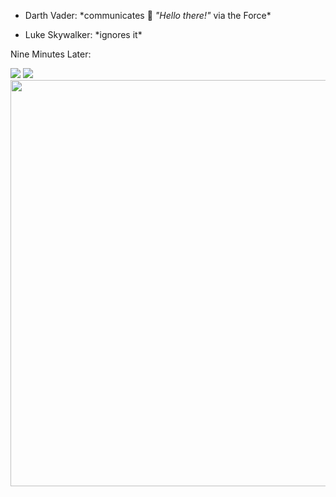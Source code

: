 - Darth Vader: \*communicates 👋 *"Hello there!"* via the Force\*

- Luke Skywalker: \*ignores it\*

Nine Minutes Later:

![](https://yossarians.github.io/portfolio/cal.jpg)
![](https://yossarians.github.io/yossarians/think.jpg)
<img align="center" width="850" height="650" src="https://yossarians.github.io/yossarians/think.jpg" alt="">
